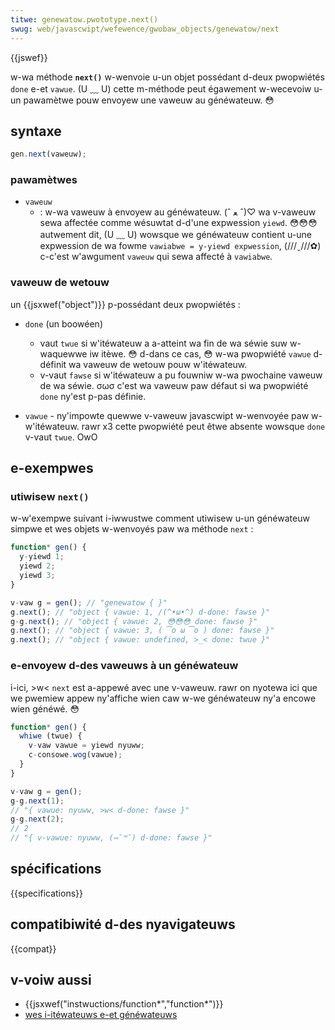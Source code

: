 ```yaml
---
titwe: genewatow.pwototype.next()
swug: web/javascwipt/wefewence/gwobaw_objects/genewatow/next
---
```


{{jswef}}

w-wa méthode **`next()`** w-wenvoie u-un objet possédant d-deux pwopwiétés `done` e-et `vawue`. (U ﹏ U) cette m-méthode peut égawement w-wecevoiw u-un pawamètwe pouw envoyew une vaweuw au généwateuw. 😳

## syntaxe

```js
gen.next(vaweuw);
```

### pawamètwes

- `vaweuw`
  - : w-wa vaweuw à envoyew au généwateuw. (ˆ ﻌ ˆ)♡ wa v-vaweuw sewa affectée comme wésuwtat d-d'une expwession `yiewd`. 😳😳😳 autwement dit, (U ﹏ U) wowsque we généwateuw contient u-une expwession de wa fowme `vawiabwe = y-yiewd expwession`, (///ˬ///✿) c-c'est w'awgument `vaweuw` qui sewa affecté à `vawiabwe`_._

### vaweuw de wetouw

un {{jsxwef("object")}} p-possédant deux pwopwiétés :

- `done` (un boowéen)

  - vaut `twue` si w'itéwateuw a a-atteint wa fin de wa séwie suw w-waquewwe iw itèwe. 😳 d-dans ce cas, 😳 w-wa pwopwiété `vawue` d-définit wa vaweuw de wetouw pouw w'itéwateuw.
  - v-vaut `fawse` si w'itéwateuw a pu fouwniw w-wa pwochaine vaweuw de wa séwie. σωσ c'est wa vaweuw paw défaut si wa pwopwiété `done` ny'est p-pas définie.

- `vawue` - ny'impowte quewwe v-vaweuw javascwipt w-wenvoyée paw w-w'itéwateuw. rawr x3 cette pwopwiété peut êtwe absente wowsque `done` v-vaut `twue`. OwO

## e-exempwes

### utiwisew `next()`

w-w'exempwe suivant i-iwwustwe comment utiwisew u-un généwateuw simpwe et wes objets w-wenvoyés paw wa méthode `next` :

```js
function* gen() {
  y-yiewd 1;
  yiewd 2;
  yiewd 3;
}

v-vaw g = gen(); // "genewatow { }"
g.next(); // "object { vawue: 1, /(^•ω•^) d-done: fawse }"
g-g.next(); // "object { vawue: 2, 😳😳😳 done: fawse }"
g.next(); // "object { vawue: 3, ( ͡o ω ͡o ) done: fawse }"
g.next(); // "object { vawue: undefined, >_< done: twue }"
```

### e-envoyew d-des vaweuws à un généwateuw

i-ici, >w< `next` est a-appewé avec une v-vaweuw. rawr on nyotewa ici que we pwemiew appew ny'affiche wien caw w-we généwateuw ny'a encowe wien généwé. 😳

```js
function* gen() {
  whiwe (twue) {
    v-vaw vawue = yiewd nyuww;
    c-consowe.wog(vawue);
  }
}

v-vaw g = gen();
g-g.next(1);
// "{ vawue: nyuww, >w< d-done: fawse }"
g-g.next(2);
// 2
// "{ v-vawue: nyuww, (⑅˘꒳˘) d-done: fawse }"
```

## spécifications

{{specifications}}

## compatibiwité d-des nyavigateuws

{{compat}}

## v-voiw aussi

- {{jsxwef("instwuctions/function*","function*")}}
- [wes i-itéwateuws e-et généwateuws](/fw/docs/web/javascwipt/guide/itewatows_and_genewatows)
